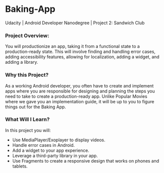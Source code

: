 # Baking-App
Udacity | Android Developer Nanodegree | Project 2: Sandwich Club

### Project Overview:
You will productionize an app, taking it from a functional state to a production-ready state.
This will involve finding and handling error cases, adding accessibility features, allowing for localization,
adding a widget, and adding a library.

### Why this Project?
As a working Android developer, you often have to create and implement apps where you are responsible for designing
and planning the steps you need to take to create a production-ready app. Unlike Popular Movies where we gave you an
implementation guide, it will be up to you to figure things out for the Baking App.

### What Will I Learn?
In this project you will:
- Use MediaPlayer/Exoplayer to display videos.
- Handle error cases in Android.
- Add a widget to your app experience.
- Leverage a third-party library in your app.
- Use Fragments to create a responsive design that works on phones and tablets.
